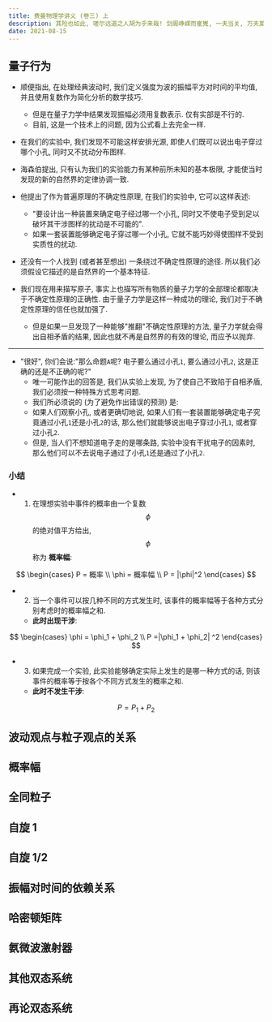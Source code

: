 ```yaml
---
title: 费曼物理学讲义 (卷三) 上
description: 其险也如此, 嗟尔远道之人胡为乎来哉! 剑阁峥嵘而崔嵬, 一夫当关, 万夫莫开.
date: 2021-08-15
---
```


## 量子行为

- 顺便指出, 在处理经典波动时, 我们定义强度为波的振幅平方对时间的平均值,
  并且使用复数作为简化分析的数学技巧.
  - 但是在量子力学中结果发现振幅必须用复数表示. 仅有实部是不行的.
  - 目前, 这是一个技术上的问题, 因为公式看上去完全一样.

- 在我们的实验中, 我们发现不可能这样安排光源, 即使人们既可以说出电子穿过哪个小孔,
  同时又不扰动分布图样.
- 海森伯提出, 只有认为我们的实验能力有某种前所未知的基本极限,
  才能使当时发现的新的自然界的定律协调一致.
- 他提出了作为普遍原理的不确定性原理, 在我们的实验中, 它可以这样表述:
  - "要设计出一种装置来确定电子经过哪一个小孔,
    同时又不使电子受到足以破坏其干涉图样的扰动是不可能的".
  - 如果一套装置能够确定电子穿过哪一个小孔, 它就不能巧妙得使图样不受到实质性的扰动.
- 还没有一个人找到 (或者甚至想出) 一条绕过不确定性原理的途径.
  所以我们必须假设它描述的是自然界的一个基本特征.
- 我们现在用来描写原子, 事实上也描写所有物质的量子力学的全部理论都取决于不确定性原理的正确性.
  由于量子力学是这样一种成功的理论, 我们对于不确定性原理的信任也就加强了.
  - 但是如果一旦发现了一种能够"推翻"不确定性原理的方法, 量子力学就会得出自相矛盾的结果,
    因此也就不再是自然界的有效的理论, 而应予以抛弃.

---

- "很好", 你们会说:"那么命题`A`呢? 电子要么通过小孔`1`, 要么通过小孔`2`,
  这是正确的还是不正确的呢?"
  - 唯一可能作出的回答是, 我们从实验上发现, 为了使自己不致陷于自相矛盾,
    我们必须按一种特殊方式思考问题.
  - 我们所必须说的 (为了避免作出错误的预测) 是:
  - 如果人们观察小孔, 或者更确切地说,
    如果人们有一套装置能够确定电子究竟通过小孔`1`还是小孔`2`的话,
    那么他们就能够说出电子穿过小孔`1`, 或者穿过小孔`2`.
  - 但是, 当人们不想知道电子走的是哪条路, 实验中没有干扰电子的因素时,
    那么他们可以不去说电子通过了小孔`1`还是通过了小孔`2`.

### 小结

- 1) 在理想实验中事件的概率由一个复数
  $$ \phi $$
  的绝对值平方给出,
  $$ \phi $$
  称为 __概率幅__:

$$
\begin{cases}
P = 概率 \\
\phi = 概率幅 \\
P = |\phi|^2
\end{cases}
$$

- 2) 当一个事件可以按几种不同的方式发生时,
  该事件的概率幅等于各种方式分别考虑时的概率幅之和.
  - __此时出现干涉__:

$$
\begin{cases}
\phi = \phi_1 + \phi_2 \\
P =|\phi_1 + \phi_2| ^2
\end{cases}
$$

- 3) 如果完成一个实验, 此实验能够确定实际上发生的是哪一种方式的话,
  则该事件的概率等于按各个不同方式发生的概率之和.
  - __此时不发生干涉__:

$$
P = P_1 + P_2
$$

## 波动观点与粒子观点的关系

## 概率幅

## 全同粒子

## 自旋 1

## 自旋 1/2

## 振幅对时间的依赖关系

## 哈密顿矩阵

## 氨微波激射器

## 其他双态系统

## 再论双态系统
